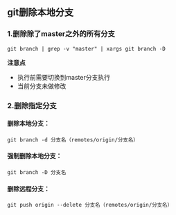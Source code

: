 ## git删除本地分支

### 1.删除除了master之外的所有分支

```
git branch | grep -v "master" | xargs git branch -D
```

**注意点**

* 执行前需要切换到master分支执行
* 当前分支未做修改

### 2.删除指定分支

#### 删除本地分支：

```
git branch -d 分支名（remotes/origin/分支名）
```

#### 强制删除本地分支：

```
git branch -D 分支名
```

#### 删除远程分支：

```
git push origin --delete 分支名（remotes/origin/分支名）
```